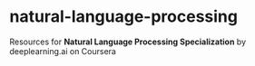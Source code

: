 # natural-language-processing
Resources for **Natural Language Processing Specialization** by deeplearning.ai on Coursera
